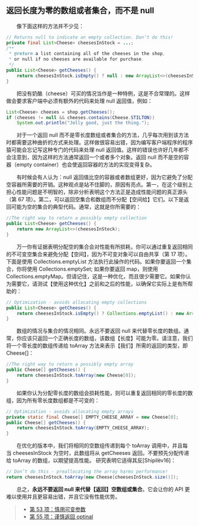 ## 返回长度为零的数组或者集合，而不是 null

&emsp;&emsp;像下面这样的方法并不少见：

```java
// Returns null to indicate an empty collection. Don’t do this!
private final List<Cheese> cheesesInStock = ...;
/**
 * @return a list containing all of the cheeses in the shop,
 * or null if no cheeses are available for purchase.
 */
public List<Cheese> getCheeses() {
    return cheesesInStock.isEmpty() ? null : new ArrayList<>(cheesesInStock);
}
```

&emsp;&emsp;把没有奶酪（cheese）可买的情况当作是一种特例，这是不合常理的。这样做会要求客户端中必须有额外的代码来处理 null 返回值，例如：

```java
List<Cheese> cheeses = shop.getCheeses();
if (cheeses != null && cheeses.contains(Cheese.STILTON))
    System.out.println("Jolly good, just the thing.");
```

&emsp;&emsp;对于一个返回 null 而不是零长度数组或者集合的方法，几乎每次用到该方法时都需要这种曲折的方式来处理。这样做很容易出错，因为编写客户端程序的程序猿可能会忘记写这种专门的代码来处理 null 返回值。这样的错误也许好几年都不会注意到，因为这样的方法通常返回一个或者多个对象。返回 null 而不是空的容器（empty container）也会使返回容器的方法的实现变得复杂。

&emsp;&emsp;有时候会有人认为：null 返回值比空的容器或者数组更好，因为它避免了分配空容器所需要的开销。这种观点是站不住脚的，原因有亮点。第一，在这个级别上担心性能问题是不明智的，除非分析表明这个方法正是造成性能问题的真正源头（第 67 项）。第二，可以返回空集合和数组而不分配【空间给】它们。以下是返回可能为空的集合的典型代码。通常，这就是你所需要的：

```java
//The right way to return a possibly empty collection
public List<Cheese> getCheeses() {
    return new ArrayList<>(cheesesInStock);
}
```

&emsp;&emsp;万一你有证据表明分配空的集合会对性能有所损耗，你可以通过重复返回相同的不可变空集合来避免分配【空间】，因为不可变对象可以自由共享（第 17 项）。下面是使用 Collections.emptyList 方法执行此操作的代码。如果你要返回一个集合，你将使用 Collections.emptySet; 如果你要返回 map，则使用 Collections.emptyMap。但请记住，这是一种优化，而且很少需要它。如果你认为需要它，请测试【使用这种优化】之前和之后的性能，以确保它实际上是有所帮助的：

```java
// Optimization - avoids allocating empty collections
public List<Cheese> getCheeses() {
    return cheesesInStock.isEmpty() ? Collections.emptyList() : new ArrayList<>(cheesesInStock);
}
```

&emsp;&emsp;数组的情况与集合的情况相同。永远不要返回 null 来代替零长度的数组。通常，你应该只返回一个正确长度的数组，该数组【长度】可能为零。请注意，我们将一个零长度的数组传递给 toArray 方法来表示【我们】所需的返回的类型，即 Cheese[]：

```java
//The right way to return a possibly empty array
public Cheese[] getCheeses() {
    return cheesesInStock.toArray(new Cheese[0]);
}
```

&emsp;&emsp;如果你认为分配零长度的数组会损耗性能，则可以重复返回相同的零长度的数组，因为所有零长度数组都是不可变的：

```java
// Optimization - avoids allocating empty arrays
private static final Cheese[] EMPTY_CHEESE_ARRAY = new Cheese[0];
public Cheese[] getCheeses() {
    return cheesesInStock.toArray(EMPTY_CHEESE_ARRAY);
}
```

&emsp;&emsp;在优化的版本中，我们将相同的空数组传递到每个 toArray 调用中，并且每当 cheesesInStock 为空时，此数组将从 getCheeses 返回。不要预先分配传递给 toArray 的数组，以期望提高性能。 研究表明它适得其反\[Shipilëv16\]：

```java
// Don’t do this - preallocating the array harms performance!
return cheesesInStock.toArray(new Cheese[cheesesInStock.size()]);
```

&emsp;&emsp;总之，**永远不要返回 null 来代替【返回】空数组或集合**。它会让你的 API 更难以使用并且更容易出错，并且它没有性能优势。

> - [第 53 项：慎用可变参数](https://gitee.com/lin-mt/effective-java-third-edition/blob/master/第08章：方法/第53项：慎用可变参数.md)
> - [第 55 项：谨慎返回 optinal](https://gitee.com/lin-mt/effective-java-third-edition/blob/master/第08章：方法/第55项：谨慎返回optional.md)

